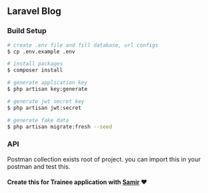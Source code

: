 ## Laravel Blog

### Build Setup

```bash
# create .env file and fill database, url configs
$ cp .env.example .env

# install packages
$ composer install

# generate application key
$ php artisan key:generate

# generate jwt secret key
$ php artisan jwt:secret

# generate fake data
$ php artisan migrate:fresh --seed
```

### API
Postman collection exists root of project. you can import this in your postman and test this.

#### Create this for Trainee  application with [Samir](https://github.com/samsab1995) ❤️
